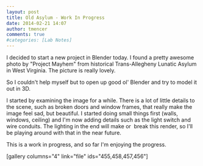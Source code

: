 ```yaml
---
layout: post
title: Old Asylum - Work In Progress
date: 2014-02-21 14:07
author: tmencer
comments: true
#categories: [Lab Notes]
---
```

I decided to start a new project in Blender today. I found a pretty awesome photo by "Project Mayhem" from historical Trans-Allegheny Lunatic Asylum in West Virginia. The picture is really lovely.

So I couldn't help myself but to open up good ol' Blender and try to model it out in 3D.

I started by examining the image for a while. There is a lot of little details to the scene, such as broken doors and window frames, that really make the image feel sad, but beautiful. I started doing small things first (walls, windows, ceiling) and I'm now adding details such as the light switch and wire conduits. The lighting in the end will make or  break this render, so I'll be playing around with that in the near future.

This is a work in progress, and so far I'm enjoying the progress.

[gallery columns="4" link="file" ids="455,458,457,456"]
